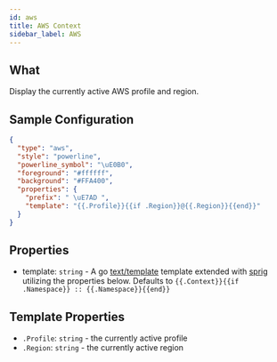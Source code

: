 ```yaml
---
id: aws
title: AWS Context
sidebar_label: AWS
---
```


## What

Display the currently active AWS profile and region.

## Sample Configuration

```json
{
  "type": "aws",
  "style": "powerline",
  "powerline_symbol": "\uE0B0",
  "foreground": "#ffffff",
  "background": "#FFA400",
  "properties": {
    "prefix": " \uE7AD ",
    "template": "{{.Profile}}{{if .Region}}@{{.Region}}{{end}}"
  }
}
```

## Properties

- template: `string` - A go [text/template][go-text-template] template extended with [sprig][sprig] utilizing the
properties below. Defaults to `{{.Context}}{{if .Namespace}} :: {{.Namespace}}{{end}}`

## Template Properties

- `.Profile`: `string` - the currently active profile
- `.Region`: `string` - the currently active region

[go-text-template]: https://golang.org/pkg/text/template/
[sprig]: https://masterminds.github.io/sprig/

